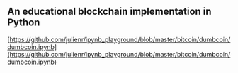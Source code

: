 ## An educational blockchain implementation in Python
  
  [https://github.com/julienr/ipynb_playground/blob/master/bitcoin/dumbcoin/dumbcoin.ipynb](https://github.com/julienr/ipynb_playground/blob/master/bitcoin/dumbcoin/dumbcoin.ipynb)